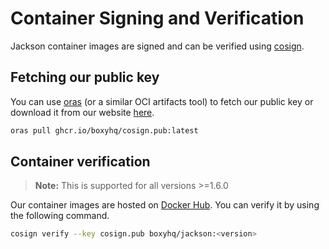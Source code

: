 # Container Signing and Verification

Jackson container images are signed and can be verified using [cosign](https://github.com/sigstore/cosign).

## Fetching our public key

You can use [oras](https://oras.land) (or a similar OCI artifacts tool) to fetch our public key or download it from our website [here](https://boxyhq.com/.well-known/cosign.pub).

```bash
oras pull ghcr.io/boxyhq/cosign.pub:latest
```

## Container verification

> **Note:** This is supported for all versions >=1.6.0

Our container images are hosted on [Docker Hub](https://hub.docker.com/r/boxyhq/jackson/tags). You can verify it by using the following command.

```bash
cosign verify --key cosign.pub boxyhq/jackson:<version>
```
